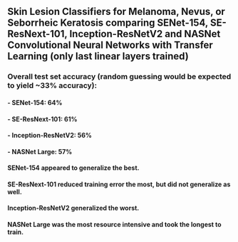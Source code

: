 ## Skin Lesion Classifiers for Melanoma, Nevus, or Seborrheic Keratosis comparing SENet-154, SE-ResNext-101, Inception-ResNetV2 and NASNet Convolutional Neural Networks with Transfer Learning (only last linear layers trained)

### Overall test set accuracy (random guessing would be expected to yield ~33% accuracy):
#### - SENet-154:           64%
#### - SE-ResNext-101:      61%
#### - Inception-ResNetV2:  56%
#### - NASNet Large:        57%

#### SENet-154 appeared to generalize the best. 
#### SE-ResNext-101 reduced training error the most, but did not generalize as well.
#### Inception-ResNetV2 generalized the worst.
#### NASNet Large was the most resource intensive and took the longest to train.
